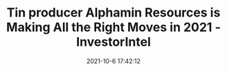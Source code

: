 ---
"title": "Tin producer Alphamin Resources is Making All the Right Moves in 2021 - InvestorIntel"
"date": "2021-10-6 17:42:12"
"feed_name": "GOOGLENEWSDRILLING"
"feed_website": "https://news.google.com/search?q=drilling%2Bincident&hl=en-US&gl=US&ceid=US:en"
"feed_rss": "https://news.google.com/rss/search?q=drilling%2Bincident&hl=en-US&gl=US&ceid=US:en"
"link": "https://investorintel.com/markets/technology-metals/technology-metals-intel/tin-producer-alphamin-resources-is-making-all-the-right-moves-in-2021/"
"source": "{'href': 'https://investorintel.com', 'title': 'InvestorIntel'}"
"file": "_posts/2021-1-1-655de3b9c0a3530718f480b76b83ab1fa6b3e4d9.md"
"accident": "0"
"drilling": "0"
"dead": "0"
"injured": "0"
"arrested": "0"
"place": "unknown place"
"where": "unknown site"
"causes": "unknown"
"place_uri": "unknown place"
---